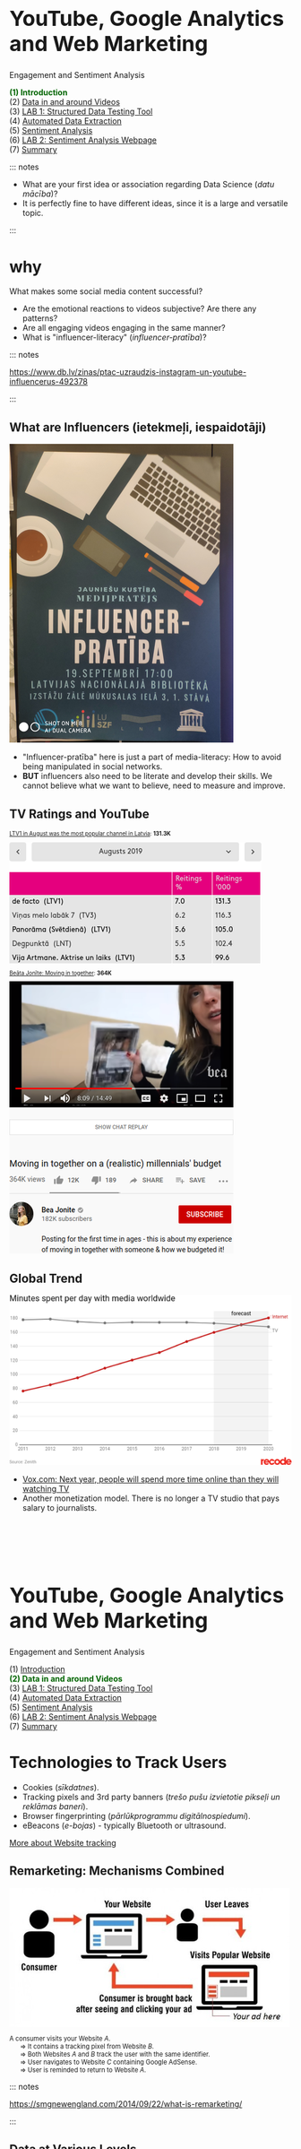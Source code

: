# &nbsp;

<hgroup>

<h1 style="font-size:28pt">YouTube, Google Analytics and Web Marketing</h1>

<blue>Engagement and Sentiment Analysis</blue>

</hgroup><hgroup>

<span style="color:darkgreen">**(1) Introduction**</span>  
<span>(2) [Data in and around Videos](#section-1)</span>  
<span>(3) [LAB 1: Structured Data Testing Tool](#section-2)</span>  
<span>(4) [Automated Data Extraction](#section-3)</span>  
<span>(5) [Sentiment Analysis](#section-4)</span>  
<span>(6) [LAB 2: Sentiment Analysis Webpage](#section-5)</span>  
<span>(7) [Summary](#section-6)</span>

</hgroup>

::: notes

* What are your first idea or association regarding Data Science (*datu mācība*)? 
* It is perfectly fine to have different ideas, since it is a large and versatile topic. 

:::





<!--
(1) Slaidu tekstam jābūt minimālam; tam tikai jādod neliels rāmītis skolēnu pašu darbam.
(2) Slaidu idejai jābūt vienkārši izstāstāmai, nav jāizmanto grūti un mulsinoši termini.
(3) Jautājumiem jāizskatās dabiskiem, jārada interesi uzzināt vairāk, atnākt uz vēl kādu darbnīcu.
(4) Jautājumiem jāasociējas ar skolēnu reālo dzīvi, jāmudina kaut ko pajautāt draugam vai vecmāmiņai. 
(5) Praktiskajiem uzdevumiem jāmudina darboties grupās (vai vismaz pa pāriem), lai nostiprinātu RBS saistību ar pašu sadarbošanās ideju. 

Vienlaikus, ir virkne lietu, kas IT darbnīcas atšķirs no biznesa vai radošuma darbnīcām. Piemēram - darbnīcas aktivitātēm izvirzāmie mērķi būs krietni konkrētāki un "izmērāmāki". 

Pagaidām plānotas 2 darbnīcas:
(A) Darbnīcas mērķis: 
(A1) Kopā ar komandas biedriem izraudzīties tēmu, par kādu pētīt klipus vai soctīklu ierakstus. 
(A2) Atrast kanālu vai kanālus, kur šī tēma plaši pārstāvēta. 
(A3) Identificēt to klipu (vai cita veida sociālā tīkla ierakstu - Instagram u.c.), kurš izraisījis vislielāko lietotāju iesaisti/engagement. Iesaisti noteikt skatījumu, laiku/tīkšķu, komentāru veidā. Katrā tēmu grupā varētu būt kāds "rekords" (teiksim, kosmētikai vai datorspēlēm veltītie YouTub klipi parasti saņem lielāku atsaucību nekā opermūzikas klipi - bet var pētīt gan tos, gan tos). 

(B) Darbnīcas mērķis: 
(B1) Identificēt (gan starp pasniedzēju piedāvātajiem kanāliem, gan arī no iepriekšējā darbnīcā izraudzītajiem) klipos esošo komentāru populārākos vārdus, kas pauž auditorijas attieksmi. 
(B2) Meklēt šos vārdus, lai atrastu līdzīgu saturu.  
(B3) Redzēt, kā sociālajos tīklos izpaužas auditorijas reakcija ne vien kvantitatīvi, bet arī kvalitatīvi (t.s. "sentiment analysis"). Atrast, kuri video radījuši visvairāk pozitīvos vārdiņus vai emoji ("emotikonus" vai smailijus).

Citu workshop/darbnīcu idejas:
===============================
(C) Google meklētājs (un citi līdzīgi meklēšanas servisi) darbībā - kā mērķtiecīgi izmantot visādas tur noslēptas funkcijas. Kā atminēt noslēpumus (teiksim, atbildes par angļu daiļliteratūru) ar Google palīdzību. 
(D) Kā cilvēkus izspiego Internetā - kādas pēdas katrs no mums atstāj Google Maps, Twitter, u.c. servisos.
-->










# <lo-why/> why

<div class="bigWhy">

What makes some social media content successful?

</div>
<div class="smallWhy">

* Are the emotional reactions to videos subjective? Are there any patterns? 
* Are all engaging videos engaging in the same manner? 
* What is "influencer-literacy" (*influencer-pratība*)?

</div>


::: notes 

https://www.db.lv/zinas/ptac-uzraudzis-instagram-un-youtube-influencerus-492378

::: 





## <lo-summary> What are Influencers (ietekmeļi, iespaidotāji)

<hgroup>

![Plakāts](poster.png)

</hgroup>
<hgroup>

* "Influencer-pratība" here is just a part of media-literacy: How to avoid 
being manipulated in social networks. 
* **BUT** influencers also need to be literate and develop their skills.
We cannot believe what we want to believe, need to measure and improve.

</hgroup>


## <lo-summary/> TV Ratings and YouTube

<hgroup style="font-size:70%">

[LTV1 in August was the most popular channel in Latvia](https://www.lsm.lv/raksts/zinas/latvija/ltv1-julija-bijis-skatitakais-tv-kanals-latvija.a328521/): <red>**131.3K**</red>

![Ratings](lv-tv-ratings.png)

</hgroup>
<hgroup style="font-size:70%">

[Beāta Jonīte: Moving in together](https://youtu.be/x85xEw6OgXQ): <red>**364K**</red>

![Beata Jonite](beata-jonite.png)

</hgroup>


## <lo-summary/> Global Trend

![Minutes per Day](minutes-spent-per-day.png)


* [Vox.com: Next year, people will spend more time online than they will watching TV](https://www.vox.com/2018/6/8/17441288/internet-time-spent-tv-zenith-data-media)
* Another monetization model. There is no longer a TV studio that pays salary to journalists.


<!-- 
> “How did you go bankrupt?” Bill asked.  
> “Two ways,” Mike said. “Gradually and then suddenly.”  
> <blue>(Hemingway, E. *The Sun Also Rises*, 1926.)</blue>
-->

</hgroup>




# &nbsp;

<hgroup>

<h1 style="font-size:28pt">YouTube, Google Analytics and Web Marketing</h1>

<blue>Engagement and Sentiment Analysis</blue>

</hgroup><hgroup>

<span>(1) [Introduction](#section)</span>  
<span style="color:darkgreen">**(2) Data in and around Videos**</span>  
<span>(3) [LAB 1: Structured Data Testing Tool](#section-2)</span>  
<span>(4) [Automated Data Extraction](#section-3)</span>  
<span>(5) [Sentiment Analysis](#section-4)</span>  
<span>(6) [LAB 2: Sentiment Analysis Webpage](#section-5)</span>  
<span>(7) [Summary](#section-6)</span>

</hgroup>




# <lo-theory/> Technologies to Track Users

* Cookies (*sīkdatnes*).
* Tracking pixels and 3rd party banners (*trešo pušu izvietotie pikseļi un reklāmas baneri*).
* Browser fingerprinting (*pārlūkprogrammu digitālnospiedumi*).
* eBeacons (*e-bojas*) - typically Bluetooth or ultrasound. 

[More about Website tracking](https://www.cookiebot.com/en/website-tracking/)


## <lo-summary/> Remarketing: Mechanisms Combined

<div style="font-size:80%">

![Remarketing](remarketing.jpg)

A consumer visits your Website $A$.   
&nbsp;&nbsp;&nbsp;&nbsp;&nbsp; $\Rightarrow$ It contains a tracking pixel from Website $B$.   
&nbsp;&nbsp;&nbsp;&nbsp;&nbsp; $\Rightarrow$ Both Websites $A$ and $B$ track the user with the same identifier.  
&nbsp;&nbsp;&nbsp;&nbsp;&nbsp; $\Rightarrow$ User navigates to Website $C$ containing Google AdSense.  
&nbsp;&nbsp;&nbsp;&nbsp;&nbsp; $\Rightarrow$ User is reminded to return to Website $A$. 


</div>

::: notes

https://smgnewengland.com/2014/09/22/what-is-remarketing/

::: 


## <lo-summary/> Data at Various Levels

* **Alphabet, Amazon, Facebook* // **Baidu, Alibaba, Tencent:** Platform owners need all these techniques
to get detailed information about each user. Can show more targeted ads.
* **Authors and Content Creators:** Get access to YouTube Analytics, 
to Google Analytics and other tools to improve their content. 
* **End Users:** Can see the information posted to 
the Internet (sometimes they need "honeypot accounts" to see 
Ads from "Saskaņa" political party etc.).

# <lo-sample/> Demo: Tools for Authors

<hgroup style="font-size:70%">

1. Log into your Google account, navigate to YouTube. 
2. Click your picture at the top right, select **Go to Studio (Beta)**

![YouTube Go To Studio](youtube-go-to-studio.png)

</hgroup>
<hgroup style="font-size:70%">

3. Open **Analytics** and select the statistics you want.

![YouTube Analytics Page](youtube-analytics-page.png)

**Note:** You need to publish some videos to see analytics
(who is watching them, when, for how many seconds, how did 
they find you, etc.)

</hgroup>


## <lo-soln/> Analytics Example 1: Timeline

![Analytics Timeline](analytics-timeline.png)


## <lo-soln/> Analytics Example 2: Popularity Piechart

![Analytics Timeline](analytics-piechart.png)


## <lo-soln/> Analytics Example 3: Visitors by Device

![Analytics Timeline](analytics-devices.png)


## <lo-soln/> Analytics Example 4: Visitors by Demography

![Analytics Timeline](analytics-demography.png)



# &nbsp;

<hgroup>

<h1 style="font-size:28pt">YouTube, Google Analytics and Web Marketing</h1>

<blue>Engagement and Sentiment Analysis</blue>

</hgroup><hgroup>

<span>(1) [Introduction](#section)</span>  
<span>(2) [Data in and around Videos](#section-1)</span>  
<span style="color:darkgreen">**(3) LAB 1: Structured Data Testing Tool**</span>  
<span>(4) [Automated Data Extraction](#section-3)</span>  
<span>(5) [Sentiment Analysis](#section-4)</span>  
<span>(6) [LAB 2: Sentiment Analysis Webpage](#section-5)</span>  
<span>(7) [Summary](#section-6)</span>

</hgroup>




# <lo-sample/> LAB 1: Verify YouTube Video Metadata

**Steps:** 

1. Turn off sound on your mobile device. 
2. Visit some YouTube video, copy its URL.
2. Open Google's *Structured Data Testing Tool*.
3. Paste the copied URL.
4. View the metadata.

## <lo-soln/> LAB 1: Navigating to the Tool

<hgroup>

![Lab1, Screenshot1](lab01-screenshot01.png)

</hgroup>
<hgroup>

![Lab1, Screenshot2](lab01-screenshot02.png)

</hgroup>



## <lo-soln/> LAB 1: Viewing Metadata

<hgroup>

![Lab1, Screenshot1](lab01-screenshot03.png)

</hgroup>
<hgroup>

![Lab1, Screenshot2](lab01-screenshot04.png)

</hgroup>





# &nbsp;

<hgroup>

<h1 style="font-size:28pt">YouTube, Google Analytics and Web Marketing</h1>

<blue>Engagement and Sentiment Analysis</blue>

</hgroup><hgroup>

<span>(1) [Introduction](#section)</span>  
<span>(2) [Data in and around Videos](#section-1)</span>  
<span>(3) [LAB 1: Structured Data Testing Tool](#section-2)</span>  
<span style="color:darkgreen">**(4) Automated Data Extraction**</span>  
<span>(5) [Sentiment Analysis](#section-4)</span>  
<span>(6) [LAB 2: Sentiment Analysis Webpage](#section-5)</span>  
<span>(7) [Summary](#section-6)</span>

</hgroup>


# <lo-theory/> Using YouTube API

**Why do you need this:** Sometimes you need quick information on 
user engagement (subscriptions for the channel, 
number of videos, likes per each video, number of comments, 
title, etc.). 

* [YouTube API](https://towardsdatascience.com/what-is-api-and-how-to-use-youtube-api-65525744f520)
gives you a fast and programmable way to extract this data.



## <lo-summary/> Abbreviated counts

![https://support.google.com/youtube/thread/6543166](Abbeviated subscriber counts) - 
"For consistency" all accounts over 1000 are displayed in 
abbreviated format "1.4K", "23M" etc.


# <lo-theory/> Info not structured as "metadata"

* Using robots (a.k.a. crawlers, spiderbots) can save your time.
* Record texts of comments and video descriptions. 
* Automate your actions, pretend that you are an actual user 
with a browser screen. 


# <lo-theory/> Ethical Robots

<div style="font-size:70%">

Not all robots are welcome in YouTube. See <a href="https://www.youtube.com/robots.txt">robots.txt</a>.

```
User-agent: Mediapartners-Google*
Disallow:

User-agent: *
Disallow: /channel/*/community
Disallow: /comment
Disallow: /get_video
Disallow: /get_video_info
Disallow: /live_chat
Disallow: /login
Disallow: /results
Disallow: /signup
Disallow: /t/terms
Disallow: /timedtext_video
Disallow: /user/*/community
Disallow: /verify_age
Disallow: /watch_ajax
... 

Sitemap: https://www.youtube.com/yt/sitemap/sitemap.xml
```

</div>





# &nbsp;

<hgroup>

<h1 style="font-size:28pt">YouTube, Google Analytics and Web Marketing</h1>

<blue>Engagement and Sentiment Analysis</blue>

</hgroup><hgroup>

<span>(1) [Introduction](#section)</span>  
<span>(2) [Data in and around Videos](#section-1)</span>  
<span>(3) [LAB 1: Structured Data Testing Tool](#section-2)</span>  
<span>(4) [Automated Data Extraction](#section-3)</span>  
<span style="color:darkgreen">**(5) Sentiment Analysis**</span>  
<span>(6) [LAB 2: Sentiment Analysis Webpage](#section-5)</span>  
<span>(7) [Summary](#section-6)</span>

</hgroup>




# <lo-summary/> Sentiment Analysis Basics

* [YouTube Sentiment Analysis](https://github.com/sharan1/youtube-data-sentimental-analysis)
* Sentiment Analysis is often used to study user reaction - 
mostly, if their comments about something are positive or negative. 
(It could be used to analyze more varied emotions as well.) 
* [Sentiment Analysis](https://en.wikipedia.org/wiki/Sentiment_analysis) 
is meant to decode opinions rather than any objective facts. 
* In YouTube sentiments often appear in user comments.


## <lo-summary/> Sentiment Analysis in Latvian

* For English language there are some Machine Learning
models that are already trained to find the sentiments
(the model has to be *trained* by sample data). 
* In Latvian we use a different approach: dictionaries
with word stems expressing emotions.
* Before we analyze anything, all text in user comments is 
space-normalized (single spaces between any two words, 
no other punctuation) 
and converted to the lower case.


## <lo-soln/> Sample dictionaries with Regex


```
(vis)?jauk.*,(vis)?mīlīg.*,(vis)?skaist.*,(vis)?smukāk.*,
piestāv.*,iespārd.*,reeciig.*,rēcīg.*,
wow,super,tii+k,omg,haha
```

```
(vis)?šausmīg.*,(vis)?nejauk.*,(vis)?slikt*,(vis)?garlaicīg.*,(vis)?stulb.*,
heito.*,neciešam.*,
fuj,depressing,


```

```
instagram,fortnite,stream deck,man of medan
akvapark.*
```

## <lo-hints/> Other

* [Sentiment Analysis with ML](https://youtu.be/AJVP96tAWxw)




# &nbsp;

<hgroup>

<h1 style="font-size:28pt">YouTube, Google Analytics and Web Marketing</h1>

<blue>Engagement and Sentiment Analysis</blue>

</hgroup><hgroup>

<span>(1) [Introduction](#section)</span>  
<span>(2) [Data in and around Videos](#section-1)</span>  
<span>(3) [LAB 1: Structured Data Testing Tool](#section-2)</span>  
<span>(4) [Automated Data Extraction](#section-3)</span>  
<span>(5) [Sentiment Analysis](#section-4)</span>  
<span style="color:darkgreen">**(6) LAB 2: Sentiment Analysis Webpage**</span>  
<span>(7) [Summary](#section-6)</span>

</hgroup>



# <lo-sample/> LAB 2: Your visualization website

**Steps:** 

1. Register with GitHub (unless you already have an account). 
2. Clone a small repository with 2 files.
3. Publish that repository using GitHub pages.
4. Edit `index.html` code to display a list of sentiments.




# &nbsp;

<hgroup>

<h1 style="font-size:28pt">YouTube, Google Analytics and Web Marketing</h1>

<blue>Engagement and Sentiment Analysis</blue>

</hgroup><hgroup>

<span>(1) [Introduction](#section)</span>  
<span>(2) [Data in and around Videos](#section-1)</span>  
<span>(3) [LAB 1: Structured Data Testing Tool](#section-2)</span>  
<span>(4) [Automated Data Extraction](#section-3)</span>  
<span>(5) [Sentiment Analysis](#section-4)</span>  
<span>(6) [LAB 2: Sentiment Analysis Webpage](#section-5)</span>  
<span style="color:darkgreen">**(7) Summary**</span>

</hgroup>



# <lo-theory/> What did we cover? 

* We identified 4 ways to track website users.
* We read YouTube data from the author's perspective (inspected YouTube 
analytics). 
* In the **LAB01:** you browsed the YouTube "VideoObjects", and their metadata
in the <blue>Google Structured Data Testing Tool</blue>.
* We demonstrated the data extraction automation using a Python script and
browser automation tool Selenium. 
* In the **LAB02:** you browsed some sentiment data in an 
ad hoc website hosted on GitHub Pages. (More visualization would 
likely coding on a proper computer.)


## <lo-summary/> What Comes Next? 

In a typical research project, one question leads
to **multiple** new questions.

* Can the sentiment analysis detect sarcasm or other uses
of <blue>*figurative language*</blue> (*tēlainās izteiksmes līdzekļi*). 
* How to extract and analyze YouTube video data 
as still images, etc.? (This would involve *deep machine learning*).
* Is there a dependency between the sentiment and user-involvement? 
What types of emotion users love best?


## <lo-summary/> The Last Things

* Please go to a page (indicated by the instructor) 
and fill in the feedback. 
* The contact information: Email `kalvis.apsitis` at the domain 
`gmail.com`. 

<blue>Please send your comments and suggestions!</blue>


# <lo-theory/> Notes for Instructors

1. Check, if you have Python 3.7, Pip3 package manager 
and Selenum installed. You will need them when running
the crawler automation task. See 
[Scraping YouTube](https://www.analyticsvidhya.com/blog/2019/05/scraping-classifying-youtube-video-data-python-selenium/)
for details.
2. You will also need to share your mobile device screen on your desktop 
(so that your mobile phone can be shown on the big screen). 
Either **Vysor** or **scrcpy** could be used. 
See e.g. [Scrcpy description](https://www.omgubuntu.co.uk/2019/07/scrcpy-mirror-android-to-ubuntu-linux). 
3. Before the screen sharing works, you will also need to enable USB debugging 
on the mobile device and connect your phone with the laptop with 
a USB cable.












